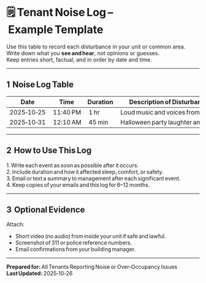 # 🗒 Tenant Noise Log – Example Template

Use this table to record each disturbance in your unit or common area.  
Write down what you **see and hear**, not opinions or guesses.  
Keep entries short, factual, and in order by date and time.

---

## 1  Noise Log Table

| Date | Time | Duration | Description of Disturbance | Impact on You / Household | Reported to (Manager/311) | Reference # (if any) |
|------|------|-----------|-----------------------------|----------------------------|----------------------------|----------------------|
| 2025‑10‑25 | 11:40 PM | 1 hr | Loud music and voices from Unit 4 | Could not sleep until 12:40 AM | Manager via email | — |
| 2025‑10‑31 | 12:10 AM | 45 min | Halloween party laughter and bass | Child woke up; work impact next day | 311 non‑emergency | A45873 |

---

## 2  How to Use This Log
1. Write each event as soon as possible after it occurs.  
2. Include duration and how it affected sleep, comfort, or safety.  
3. Email or text a summary to management after each significant event.  
4. Keep copies of your emails and this log for 6–12 months.  

---

## 3  Optional Evidence
Attach:
- Short video (no audio) from inside your unit if safe and lawful.  
- Screenshot of 311 or police reference numbers.  
- Email confirmations from your building manager.  

---

**Prepared for:** All Tenants Reporting Noise or Over‑Occupancy Issues  
**Last Updated:** 2025‑10‑26